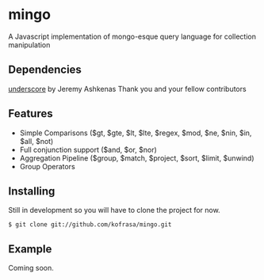 mingo
=====

A Javascript implementation of mongo-esque query language for collection manipulation


Dependencies
-------------
[underscore](https://github.com/jashkenas/underscore) by Jeremy Ashkenas
Thank you and your fellow contributors


Features
---------
- Simple Comparisons ($gt, $gte, $lt, $lte, $regex, $mod, $ne, $nin, $in, $all, $not)
- Full conjunction support ($and, $or, $nor)
- Aggregation Pipeline ($group, $match, $project, $sort, $limit, $unwind)
- Group Operators


Installing
------------

Still in development so you will have to clone the project for now.

    $ git clone git://github.com/kofrasa/mingo.git


Example
----------

Coming soon.